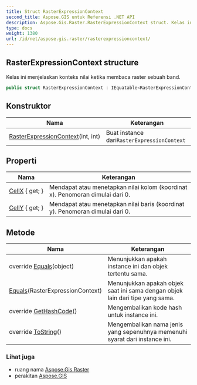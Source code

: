 ```yaml
---
title: Struct RasterExpressionContext
second_title: Aspose.GIS untuk Referensi .NET API
description: Aspose.Gis.Raster.RasterExpressionContext struct. Kelas ini menjelaskan konteks nilai ketika membaca raster sebuah band.
type: docs
weight: 1380
url: /id/net/aspose.gis.raster/rasterexpressioncontext/
---
```

## RasterExpressionContext structure

Kelas ini menjelaskan konteks nilai ketika membaca raster sebuah band.

```csharp
public struct RasterExpressionContext : IEquatable<RasterExpressionContext>
```

## Konstruktor

| Nama | Keterangan |
| --- | --- |
| [RasterExpressionContext](rasterexpressioncontext/)(int, int) | Buat instance dari`RasterExpressionContext` |

## Properti

| Nama | Keterangan |
| --- | --- |
| [CellX](../../aspose.gis.raster/rasterexpressioncontext/cellx/) { get; } | Mendapat atau menetapkan nilai kolom (koordinat x). Penomoran dimulai dari 0. |
| [CellY](../../aspose.gis.raster/rasterexpressioncontext/celly/) { get; } | Mendapat atau menetapkan nilai baris (koordinat y). Penomoran dimulai dari 0. |

## Metode

| Nama | Keterangan |
| --- | --- |
| override [Equals](../../aspose.gis.raster/rasterexpressioncontext/equals/#equals_1)(object) | Menunjukkan apakah instance ini dan objek tertentu sama. |
| [Equals](../../aspose.gis.raster/rasterexpressioncontext/equals/#equals)(RasterExpressionContext) | Menunjukkan apakah objek saat ini sama dengan objek lain dari tipe yang sama. |
| override [GetHashCode](../../aspose.gis.raster/rasterexpressioncontext/gethashcode/)() | Mengembalikan kode hash untuk instance ini. |
| override [ToString](../../aspose.gis.raster/rasterexpressioncontext/tostring/)() | Mengembalikan nama jenis yang sepenuhnya memenuhi syarat dari instance ini. |

### Lihat juga

* ruang nama [Aspose.Gis.Raster](../../aspose.gis.raster/)
* perakitan [Aspose.GIS](../../)


